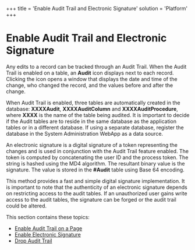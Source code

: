 +++
title = 'Enable Audit Trail and Electronic Signature'
solution = 'Platform'
+++

# Enable Audit Trail and Electronic Signature

Any edits to a record can be tracked through an Audit Trail. When the
Audit Trail is enabled on a table, an **Audit** icon displays next to
each record. Clicking the icon opens a window that displays the date and
time of the change, who changed the record, and the values before and
after the change.

When Audit Trail is enabled, three tables are automatically created in
the database: **XXXXAudit**, **XXXXAuditColumn** and
**XXXXAuditProcedure**, where **XXXX** is the name of the table being
audited. It is important to decide if the Audit tables are to reside in
the same database as the application tables or in a different database.
If using a separate database, register the database in the System
Administration WebApp as a data source.

An electronic signature is a digital signature of a token representing
the changes and is used in conjunction with the Audit Trail feature
enabled. The token is computed by concatenating the user ID and the
process token. The string is hashed using the MD4 algorithm. The
resultant binary value is the signature. The value is stored in the
**\#Audit** table using Base 64 encoding.

This method provides a fast and simple digital signature implementation.
It is important to note that the authenticity of an electronic signature
depends on restricting access to the audit tables. If an unauthorized
user gains write access to the audit tables, the signature can be forged
or the audit trail could be altered.

This section contains these topics:

  - [Enable Audit Trail on a Page](Enable_Audit_Trail_on_a_Page.htm)
  - [Enable Electronic Signature](Enable_Electronic_Signature.htm)
  - [Drop Audit Trail](Drop_Audit_Tables.htm)
